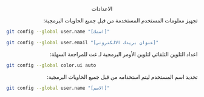 <p dir="rtl" align="center">
الاعدادات
</p>
<p dir="rtl" align="right"> 
   تجهيز معلومات المستخدم المستخدمة من قبل جميع الحاويات البرمجية:
</p>

```bash 
git config --global user.name "[اسمك]"
```
```bash 
git config --global user.email "[عنوان بريدك الالكتروني]"
```

<p dir="rtl" align="right"> 
اعداد التلوين التلقائي لتلوين الأومر البرمجية لـ غت للمراجعة السهلة:
</p>

```bash 
git config --global color.ui auto
```


<p dir="rtl" align="right">  
	تحديد اسم المستخدم ليتم استخدامه من قبل جميع الحاويات البرمجية:
</p>

```bash 
git config --global user.name "[الاسم]"
```
